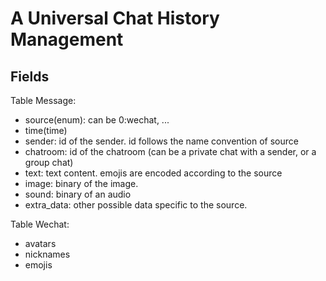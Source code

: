 
# A Universal Chat History Management

## Fields

Table Message:
+ source(enum): can be 0:wechat, ...
+ time(time)
+ sender: id of the sender. id follows the name convention of source
+ chatroom: id of the chatroom (can be a private chat with a sender, or a group chat)
+ text: text content. emojis are encoded according to the source
+ image: binary of the image.
+ sound: binary of an audio
+ extra_data: other possible data specific to the source.

Table Wechat:
+ avatars
+ nicknames
+ emojis
